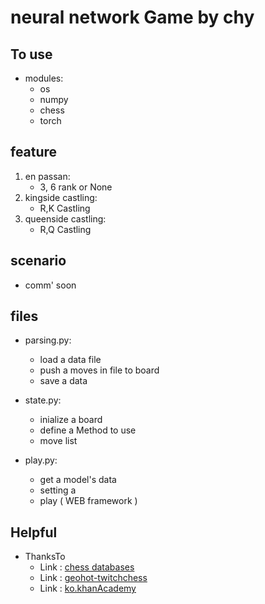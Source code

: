 # neural network Game by chy

## To use
* modules:
	* os
	* numpy
	* chess
	* torch

## feature
1. en passan:
	* 3, 6 rank or None
2. kingside castling:
	* R,K Castling
3. queenside castling:
	* R,Q Castling

## scenario
* comm' soon

## files
* parsing.py:
	* load a data file
	* push a moves in file to board
	* save a data

* state.py:
	* inialize a board
	* define a Method to use
	* move list

* play.py:
	* get a model's data
	* setting a 
	* play ( WEB framework )

## Helpful
* ThanksTo
	* Link : [chess databases](http://www.kingbase-chess.net)
	* Link : [geohot-twitchchess](https://github.com/geohot/twitchchess)
	* Link : [ko.khanAcademy](https://ko.khanacademy.org)